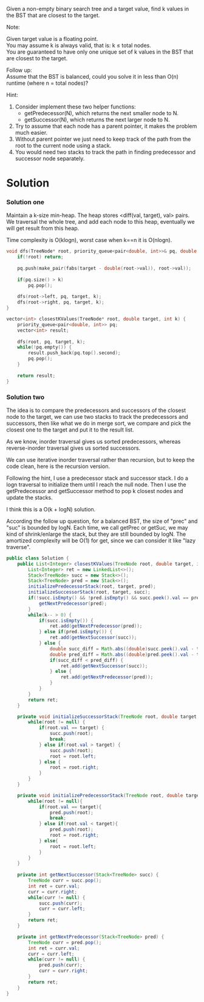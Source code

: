 Given a non-empty binary search tree and a target value, find k values in the BST that are closest to the target.

Note:

Given target value is a floating point.  
You may assume k is always valid, that is: k ≤ total nodes.  
You are guaranteed to have only one unique set of k values in the BST that are closest to the target.  
 

Follow up:  
Assume that the BST is balanced, could you solve it in less than O(n) runtime (where n = total nodes)?  

Hint:

1. Consider implement these two helper functions:
    * getPredecessor(N), which returns the next smaller node to N.
    * getSuccessor(N), which returns the next larger node to N.
2. Try to assume that each node has a parent pointer, it makes the problem much easier.
3. Without parent pointer we just need to keep track of the path from the root to the current node using a stack.
4. You would need two stacks to track the path in finding predecessor and successor node separately.


# Solution

### Solution one

Maintain a k-size min-heap. The heap stores <diff(val, target), val> pairs.
We traversal the whole tree, and add each node to this heap, eventually we will get result from this heap.

Time complexity is O(klogn), worst case when k==n it is O(nlogn).

```cpp
void dfs(TreeNode* root, priority_queue<pair<double, int>>& pq, double target, int k) {
    if(!root) return;
    
    pq.push(make_pair(fabs(target - double(root->val)), root->val));
    
    if(pq.size() > k) 
        pq.pop();
        
    dfs(root->left, pq, target, k);
    dfs(root->right, pq, target, k);
}

vector<int> closestKValues(TreeNode* root, double target, int k) {
    priority_queue<pair<double, int>> pq;
    vector<int> result;
    
    dfs(root, pq, target, k);
    while(!pq.empty()) {
        result.push_back(pq.top().second);
        pq.pop();
    }
    
    return result;
}
```

### Solution two

The idea is to compare the predecessors and successors of the closest node to the target, we can use two stacks to track the predecessors and successors, then like what we do in merge sort, we compare and pick the closest one to the target and put it to the result list.

As we know, inorder traversal gives us sorted predecessors, whereas reverse-inorder traversal gives us sorted successors.

We can use iterative inorder traversal rather than recursion, but to keep the code clean, here is the recursion version.


Following the hint, I use a predecessor stack and successor stack. I do a logn traversal to initialize them until I reach the null node. Then I use the getPredecessor and getSuccessor method to pop k closest nodes and update the stacks.

I think this is a O(k + logN) solution.

According the follow up question, for a balanced BST, the size of "prec" and "suc" is bounded by logN. Each time, we call getPrec or getSuc, we may kind of shrink/enlarge the stack, but they are still bounded by logN. The amortized complexity will be O(1) for get, since we can consider it like "lazy traverse".

```java
public class Solution {
    public List<Integer> closestKValues(TreeNode root, double target, int k) {
        List<Integer> ret = new LinkedList<>();
        Stack<TreeNode> succ = new Stack<>();
        Stack<TreeNode> pred = new Stack<>();
        initializePredecessorStack(root, target, pred);
        initializeSuccessorStack(root, target, succ);
        if(!succ.isEmpty() && !pred.isEmpty() && succ.peek().val == pred.peek().val) {
            getNextPredecessor(pred);
        }
        while(k-- > 0) {
            if(succ.isEmpty()) {
                ret.add(getNextPredecessor(pred));
            } else if(pred.isEmpty()) {
                ret.add(getNextSuccessor(succ));
            } else {
                double succ_diff = Math.abs((double)succ.peek().val - target);
                double pred_diff = Math.abs((double)pred.peek().val - target);
                if(succ_diff < pred_diff) {
                    ret.add(getNextSuccessor(succ));
                } else {
                    ret.add(getNextPredecessor(pred));
                }
            }
        }
        return ret;
    }

    private void initializeSuccessorStack(TreeNode root, double target, Stack<TreeNode> succ) {
        while(root != null) {
            if(root.val == target) {
                succ.push(root);
                break;
            } else if(root.val > target) {
                succ.push(root);
                root = root.left;
            } else {
                root = root.right;
            }
        }
    }

    private void initializePredecessorStack(TreeNode root, double target, Stack<TreeNode> pred) {
        while(root != null){
            if(root.val == target){
                pred.push(root);
                break;
            } else if(root.val < target){
                pred.push(root);
                root = root.right;
            } else{
                root = root.left;
            }
        }
    }
    
    private int getNextSuccessor(Stack<TreeNode> succ) {
        TreeNode curr = succ.pop();
        int ret = curr.val;
        curr = curr.right;
        while(curr != null) {
            succ.push(curr);
            curr = curr.left;
        }
        return ret;
    }

    private int getNextPredecessor(Stack<TreeNode> pred) {
        TreeNode curr = pred.pop();
        int ret = curr.val;
        curr = curr.left;
        while(curr != null) {
            pred.push(curr);
            curr = curr.right;
        }
        return ret;
    }
}
```

